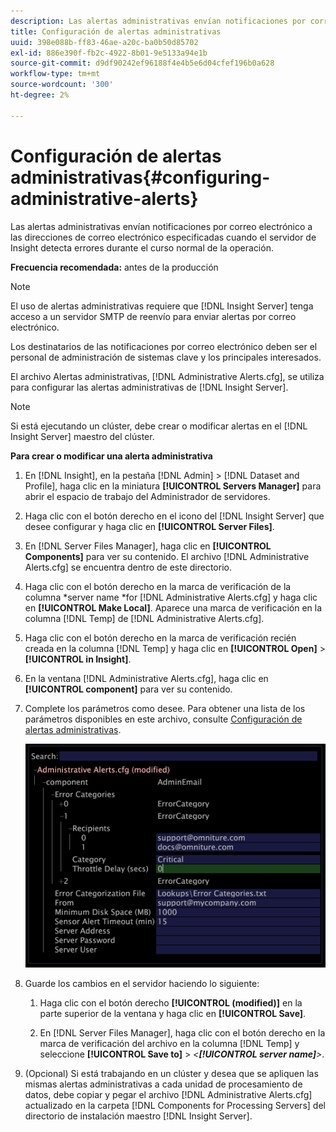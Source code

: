 ```yaml
---
description: Las alertas administrativas envían notificaciones por correo electrónico a las direcciones de correo electrónico especificadas cuando el servidor de Insight detecta errores durante el curso normal de la operación.
title: Configuración de alertas administrativas
uuid: 398e088b-ff83-46ae-a20c-ba0b50d85702
exl-id: 886e390f-fb2c-4922-8b01-9e5133a94e1b
source-git-commit: d9df90242ef96188f4e4b5e6d04cfef196b0a628
workflow-type: tm+mt
source-wordcount: '300'
ht-degree: 2%

---
```


# Configuración de alertas administrativas{#configuring-administrative-alerts}

Las alertas administrativas envían notificaciones por correo electrónico a las direcciones de correo electrónico especificadas cuando el servidor de Insight detecta errores durante el curso normal de la operación.

**Frecuencia recomendada:** antes de la producción

>[!NOTE]
>
>El uso de alertas administrativas requiere que [!DNL Insight Server] tenga acceso a un servidor SMTP de reenvío para enviar alertas por correo electrónico.

Los destinatarios de las notificaciones por correo electrónico deben ser el personal de administración de sistemas clave y los principales interesados.

El archivo Alertas administrativas, [!DNL Administrative Alerts.cfg], se utiliza para configurar las alertas administrativas de [!DNL Insight Server].

>[!NOTE]
>
>Si está ejecutando un clúster, debe crear o modificar alertas en el [!DNL Insight Server] maestro del clúster.

**Para crear o modificar una alerta administrativa**

1. En [!DNL Insight], en la pestaña [!DNL Admin] > [!DNL Dataset and Profile], haga clic en la miniatura **[!UICONTROL Servers Manager]** para abrir el espacio de trabajo del Administrador de servidores.
1. Haga clic con el botón derecho en el icono del [!DNL Insight Server] que desee configurar y haga clic en **[!UICONTROL Server Files]**.
1. En [!DNL Server Files Manager], haga clic en **[!UICONTROL Components]** para ver su contenido. El archivo [!DNL Administrative Alerts.cfg] se encuentra dentro de este directorio.
1. Haga clic con el botón derecho en la marca de verificación de la columna *server name *for [!DNL Administrative Alerts.cfg] y haga clic en **[!UICONTROL Make Local]**. Aparece una marca de verificación en la columna [!DNL Temp] de [!DNL Administrative Alerts.cfg].
1. Haga clic con el botón derecho en la marca de verificación recién creada en la columna [!DNL Temp] y haga clic en **[!UICONTROL Open]** > **[!UICONTROL in Insight]**.
1. En la ventana [!DNL Administrative Alerts.cfg], haga clic en **[!UICONTROL component]** para ver su contenido.
1. Complete los parámetros como desee. Para obtener una lista de los parámetros disponibles en este archivo, consulte [Configuración de alertas administrativas](../../../home/c-inst-svr/c-cfg-stgs-ref/c-admin-alts-cfg-stgs.md#concept-14c3c3ed797f47c5900ec04cae2fc491).

   ![Información sobre los pasos](assets/cfg_adminalerts_examplevalues.png)

1. Guarde los cambios en el servidor haciendo lo siguiente:

   1. Haga clic con el botón derecho **[!UICONTROL (modified)]** en la parte superior de la ventana y haga clic en **[!UICONTROL Save]**.

   1. En [!DNL Server Files Manager], haga clic con el botón derecho en la marca de verificación del archivo en la columna [!DNL Temp] y seleccione **[!UICONTROL Save to]** > *&lt;**[!UICONTROL server name]**>*.

1. (Opcional) Si está trabajando en un clúster y desea que se apliquen las mismas alertas administrativas a cada unidad de procesamiento de datos, debe copiar y pegar el archivo [!DNL Administrative Alerts.cfg] actualizado en la carpeta [!DNL Components for Processing Servers] del directorio de instalación maestro [!DNL Insight Server].
